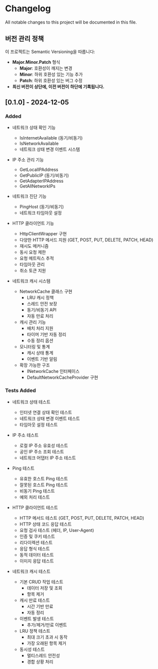# Changelog

All notable changes to this project will be documented in this file.

## 버전 관리 정책

이 프로젝트는 Semantic Versioning을 따릅니다:

- **Major.Minor.Patch** 형식
  - **Major**: 호환성이 깨지는 변경
  - **Minor**: 하위 호환성 있는 기능 추가
  - **Patch**: 하위 호환성 있는 버그 수정
- **최신 버전이 상단에, 이전 버전이 하단에 기록됩니다.**

## [0.1.0] - 2024-12-05

### Added

- 네트워크 상태 확인 기능
  - IsInternetAvailable (동기/비동기)
  - IsNetworkAvailable
  - 네트워크 상태 변경 이벤트 시스템

- IP 주소 관리 기능
  - GetLocalIPAddress
  - GetPublicIP (동기/비동기)
  - GetAdapterIPAddress
  - GetAllNetworkIPs

- 네트워크 진단 기능
  - PingHost (동기/비동기)
  - 네트워크 타임아웃 설정

- HTTP 클라이언트 기능
  - HttpClientWrapper 구현
  - 다양한 HTTP 메서드 지원 (GET, POST, PUT, DELETE, PATCH, HEAD)
  - 재시도 메커니즘
  - 동시 요청 제한
  - 요청 메트릭스 추적
  - 타임아웃 관리
  - 취소 토큰 지원

- 네트워크 캐시 시스템
  - NetworkCache 클래스 구현
    - LRU 캐시 정책
    - 스레드 안전 보장
    - 동기/비동기 API
    - 자동 만료 처리
  - 캐시 관리 기능
    - 배치 처리 지원
    - 타이머 기반 자동 정리
    - 수동 정리 옵션
  - 모니터링 및 통계
    - 캐시 상태 통계
    - 이벤트 기반 알림
  - 확장 가능한 구조
    - INetworkCache 인터페이스
    - DefaultNetworkCacheProvider 구현

### Tests Added

- 네트워크 상태 테스트
  - 인터넷 연결 상태 확인 테스트
  - 네트워크 상태 변경 이벤트 테스트
  - 타임아웃 설정 테스트

- IP 주소 테스트
  - 로컬 IP 주소 유효성 테스트
  - 공인 IP 주소 조회 테스트
  - 네트워크 어댑터 IP 주소 테스트

- Ping 테스트
  - 유효한 호스트 Ping 테스트
  - 잘못된 호스트 Ping 테스트
  - 비동기 Ping 테스트
  - 예외 처리 테스트

- HTTP 클라이언트 테스트
  - HTTP 메서드 테스트 (GET, POST, PUT, DELETE, PATCH, HEAD)
  - HTTP 상태 코드 응답 테스트
  - 요청 검사 테스트 (헤더, IP, User-Agent)
  - 인증 및 쿠키 테스트
  - 리다이렉션 테스트
  - 응답 형식 테스트
  - 동적 데이터 테스트
  - 이미지 응답 테스트

- 네트워크 캐시 테스트
  - 기본 CRUD 작업 테스트
    - 데이터 저장 및 조회
    - 항목 제거
  - 캐시 만료 테스트
    - 시간 기반 만료
    - 자동 정리
  - 이벤트 발생 테스트
    - 추가/제거/만료 이벤트
  - LRU 정책 테스트
    - 최대 크기 초과 시 동작
    - 가장 오래된 항목 제거
  - 동시성 테스트
    - 멀티스레드 안전성
    - 경합 상황 처리
